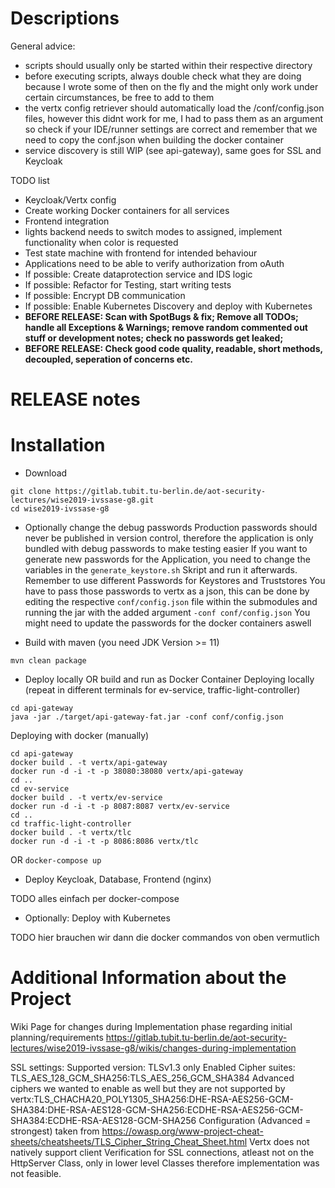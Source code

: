 Descriptions
===========

General advice:
* scripts should usually only be started within their respective directory
* before executing scripts, always double check what they are doing because I wrote some of then on the fly and the might only work under certain circumstances, be free to add to them
* the vertx config retriever should automatically load the /conf/config.json files, however this didnt work for me, I had to pass them as an argument so check if your IDE/runner settings are correct and remember that we need to copy the conf.json when building the docker container
* service discovery is still WIP (see api-gateway), same goes for SSL and Keycloak

TODO list
* Keycloak/Vertx config
* Create working Docker containers for all services
* Frontend integration
* lights backend needs to switch modes to assigned, implement functionality when color is requested 
* Test state machine with frontend for intended behaviour
* Applications need to be able to verify authorization from oAuth
* If possible: Create dataprotection service and IDS logic
* If possible: Refactor for Testing, start writing tests
* If possible: Encrypt DB communication
* If possible: Enable Kubernetes Discovery and deploy with Kubernetes
* **BEFORE RELEASE: Scan with SpotBugs & fix; Remove all TODOs; handle all Exceptions & Warnings; remove random commented out stuff or development notes; check no passwords get leaked;**
* **BEFORE RELEASE: Check good code quality, readable, short methods, decoupled, seperation of concerns etc.**

RELEASE notes
=============

Installation
============
* Download
```
git clone https://gitlab.tubit.tu-berlin.de/aot-security-lectures/wise2019-ivssase-g8.git
cd wise2019-ivssase-g8
```
* Optionally change the debug passwords
Production passwords should never be published in version control, therefore the application is only bundled with debug passwords to make testing easier
If you want to generate new passwords for the Application, you need to change the variables in the `generate_keystore.sh` Skript and run it afterwards. 
Remember to use different Passwords for Keystores and Truststores
You have to pass those passwords to vertx as a json, this can be done by editing the respective `conf/config.json` file within the submodules and running the jar with the added argument `-conf conf/config.json` 
You might need to update the passwords for the docker containers aswell

* Build with maven (you need JDK Version >= 11)
```
mvn clean package
```
* Deploy locally OR build and run as Docker Container
Deploying locally (repeat in different terminals for ev-service, traffic-light-controller)

```
cd api-gateway
java -jar ./target/api-gateway-fat.jar -conf conf/config.json
```

Deploying with docker (manually)
```
cd api-gateway
docker build . -t vertx/api-gateway
docker run -d -i -t -p 38080:38080 vertx/api-gateway
cd ..
cd ev-service
docker build . -t vertx/ev-service
docker run -d -i -t -p 8087:8087 vertx/ev-service
cd ..
cd traffic-light-controller
docker build . -t vertx/tlc
docker run -d -i -t -p 8086:8086 vertx/tlc
```

OR `docker-compose up`
* Deploy Keycloak, Database, Frontend (nginx)

TODO alles einfach per docker-compose

* Optionally: Deploy with Kubernetes

TODO hier brauchen wir dann die docker commandos von oben vermutlich

Additional Information about the Project
=============================

Wiki Page for changes during Implementation phase regarding initial planning/requirements
https://gitlab.tubit.tu-berlin.de/aot-security-lectures/wise2019-ivssase-g8/wikis/changes-during-implementation

SSL settings:
Supported version: TLSv1.3 only
Enabled Cipher suites: TLS_AES_128_GCM_SHA256:TLS_AES_256_GCM_SHA384
Advanced ciphers we wanted to enable as well but they are not supported by vertx:TLS_CHACHA20_POLY1305_SHA256:DHE-RSA-AES256-GCM-SHA384:DHE-RSA-AES128-GCM-SHA256:ECDHE-RSA-AES256-GCM-SHA384:ECDHE-RSA-AES128-GCM-SHA256
Configuration (Advanced = strongest) taken from https://owasp.org/www-project-cheat-sheets/cheatsheets/TLS_Cipher_String_Cheat_Sheet.html
Vertx does not natively support client Verification for SSL connections, atleast not on the HttpServer Class, only in lower level Classes therefore implementation was not feasible.
